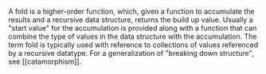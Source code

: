 A fold is a higher-order function, which, given a function to accumulate the results and a recursive data structure, returns the build up value. Usually a "start value" for the accumulation is provided along with a function that can combine the type of values in the data structure with the accumulation. The term fold is typically used with reference to collections of values referenced by a recursive datatype. For a generalization of "breaking down structure", see [[catamorphism]].

